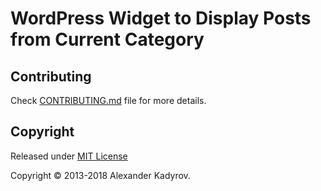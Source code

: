 # WordPress Widget to Display Posts from Current Category

## Contributing

Check [CONTRIBUTING.md](https://github.com/gruz0/widget-to-display-posts-from-current-category/blob/master/CONTRIBUTING.md) file for more details.

## Copyright

Released under [MIT License](https://github.com/gruz0/widget-to-display-posts-from-current-category/blob/master/LICENSE)

Copyright &copy; 2013-2018 Alexander Kadyrov.
